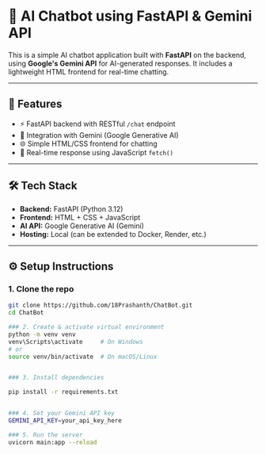 # 🤖 AI Chatbot using FastAPI & Gemini API

This is a simple AI chatbot application built with **FastAPI** on the backend, using **Google's Gemini API** for AI-generated responses. It includes a lightweight HTML frontend for real-time chatting.

---

## 🚀 Features

- ⚡ FastAPI backend with RESTful `/chat` endpoint
- 🤖 Integration with Gemini (Google Generative AI)
- 🌐 Simple HTML/CSS frontend for chatting
- 🔄 Real-time response using JavaScript `fetch()`

---

## 🛠️ Tech Stack

- **Backend:** FastAPI (Python 3.12)
- **Frontend:** HTML + CSS + JavaScript
- **AI API:** Google Generative AI (Gemini)
- **Hosting:** Local (can be extended to Docker, Render, etc.)


---

## ⚙️ Setup Instructions

### 1. Clone the repo

```bash
git clone https://github.com/18Prashanth/ChatBot.git
cd ChatBot

### 2. Create & activate virtual environment
python -m venv venv
venv\Scripts\activate     # On Windows
# or
source venv/bin/activate  # On macOS/Linux


### 3. Install dependencies

pip install -r requirements.txt


### 4. Set your Gemini API key
GEMINI_API_KEY=your_api_key_here

### 5. Run the server
uvicorn main:app --reload



```
